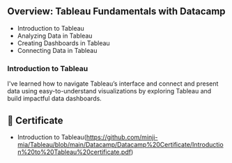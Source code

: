 ## Overview: Tableau Fundamentals with Datacamp
- Introduction to Tableau
- Analyzing Data in Tableau
- Creating Dashboards in Tableau
- Connecting Data in Tableau

### Introduction to Tableau

I've learned how to navigate Tableau’s interface and connect and present data using easy-to-understand visualizations by exploring Tableau and build impactful data dashboards.

## 📜 Certificate
- Introduction to Tableau(https://github.com/minji-mia/Tableau/blob/main/Datacamp/Datacamp%20Certificate/Introduction%20to%20Tableau%20certificate.pdf)

